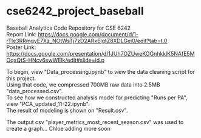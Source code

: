 # cse6242_project_baseball
Baseball Analytics Code Repository for CSE 6242<br>
Report Link: https://docs.google.com/document/d/1-rTle3RRmgyE7Xz_NOtWsTj7zD2ARxElgtZ8XDLGei0/edit?tab=t.0<br>
Poster Link: https://docs.google.com/presentation/d/1JUh7OZUweKOGnhkklK5NAfE5MOqxQtS-HNcv6swWElk/edit#slide=id.p

To begin, view "Data_processing.ipynb" to view the data cleaning script for this project.<br>
Using that code, we compressed 700MB raw data into 2.5MB "data_processed.csv".<br>
To see how we constructed analysis model for predicting "Runs per PA", view "PCA_updated_11-22.ipynb".<br>
The result of modeling is shown on "Result.csv".

The output csv "player_metrics_most_recent_season.csv" was used to create a graph... Chloe adding more soon
